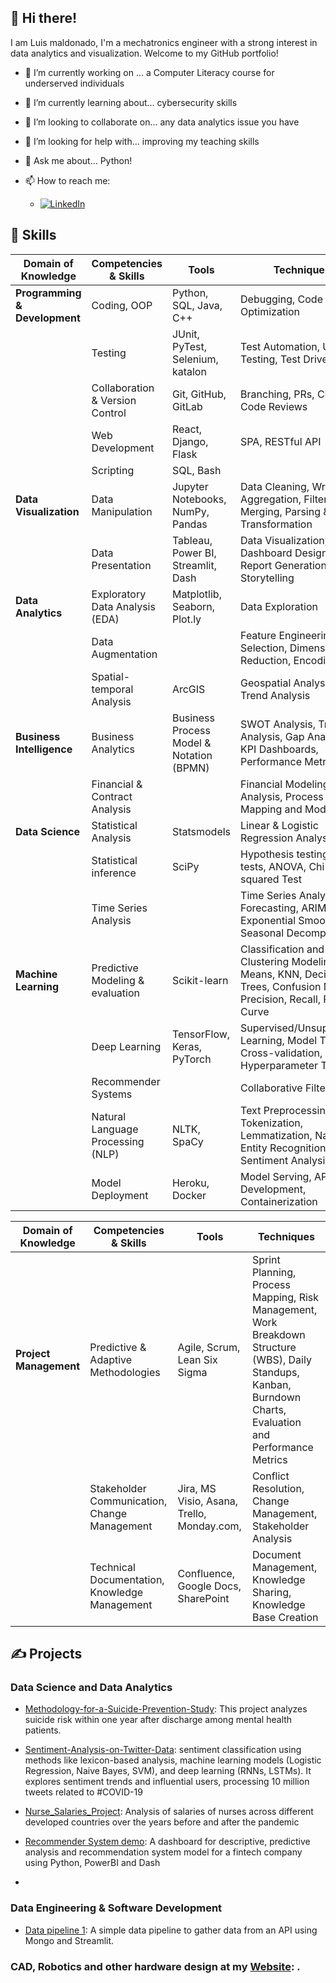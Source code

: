 <!--
**l-maldonado/l-maldonado** is a ✨ _special_ ✨ repository because its `README.md` (this file) appears on your GitHub profile.

Here are some ideas to get you started:

- 🔭 I’m currently working on ...
- 🌱 I’m currently learning ...
- 👯 I’m looking to collaborate on ...
- 🤔 I’m looking for help with ...
- 💬 Ask me about ...
- 📫 How to reach me: ...
- 😄 Pronouns: ...
- ⚡ Fun fact: ...

- [Email](mailto:@outlook.com)
-->

<!-- Your title -->
## 👋 Hi there!  

I am Luis maldonado, I'm a mechatronics engineer with  a strong interest in data analytics and visualization. Welcome to my GitHub portfolio!

<!-- Talking about you -->
- 🔭 I’m currently working on ...
      a Computer Literacy course for underserved individuals
  
- 🌱 I’m currently learning about...
      cybersecurity skills
  
- 👯 I’m looking to collaborate on...
      any data analytics issue you have

- 🤔 I’m looking for help with...
      improving my teaching skills

- 💬 Ask me about...
     Python!

- 📫 How to reach me: 
    - [![LinkedIn](https://img.shields.io/badge/LinkedIn-%230077B5.svg?logo=linkedin&logoColor=white)](https://linkedin.com/in/lg-maldonado)
  


##  💫 Skills
<!-- Your badges
You can use the website to generate badges: https://shields.io/
[![Portfolio](https://img.shields.io/badge/-Portfolio-red?style=flat&logo=appveyor&logoColor=white)](https://zachayers.io)
-->

<!-- Dropdown Menu
<details>
<summary><strong>Programming & Development Tools</strong></summary>

| Skill                 |
|-----------------------|
| Python                |

</details>
-->
| **Domain of Knowledge**        | **Competencies & Skills**         | **Tools**                                | **Techniques**                                         |
|--------------------------------|-----------------------------------|------------------------------------------|--------------------------------------------------------|
| **Programming & Development**  | Coding, OOP                       | Python, SQL, Java, C++                   | Debugging, Code Optimization                           |
|                                | Testing                           | JUnit, PyTest, Selenium, katalon         | Test Automation, Unit Testing, Test Driven Dev.        |
|                                | Collaboration & Version Control   | Git, GitHub, GitLab                      | Branching, PRs, CI/CD, Code Reviews                    |
|                                | Web Development                   | React, Django, Flask                     | SPA, RESTful API                                       |
|                                | Scripting                         | SQL, Bash                                |                                                        |
| **Data Visualization**         | Data Manipulation                 | Jupyter Notebooks, NumPy, Pandas         | Data Cleaning, Wrangling, Aggregation, Filtering, Merging, Parsing & Transformation        |
|                                | Data Presentation                 | Tableau, Power BI, Streamlit, Dash       | Data Visualization, Dashboard Design, Report Generation, Storytelling |
| **Data Analytics**             | Exploratory Data Analysis (EDA)   | Matplotlib, Seaborn, Plot.ly             | Data Exploration                                                                             |
|                                | Data Augmentation                 |                                          | Feature Engineering & Selection, Dimensionality Reduction, Encoding                          |
|                                | Spatial-temporal Analysis         | ArcGIS                                   | Geospatial Analysis, Trend Analysis  |
| **Business Intelligence**      | Business Analytics                | Business Process Model & Notation (BPMN) | SWOT Analysis, Trend Analysis, Gap Analysis, KPI Dashboards, Performance Metrics             |
|                                | Financial & Contract Analysis     |                                          | Financial Modeling, Risk Analysis, Process Mapping and Modelling                             |
| **Data Science**               | Statistical Analysis              | Statsmodels                   | Linear & Logistic Regression Analysis |
|                                | Statistical inference             | SciPy                         | Hypothesis testing, T-tests, ANOVA, Chi-squared Test |
|                                | Time Series Analysis              |                               | Time Series Analysis & Forecasting, ARIMA, Exponential Smoothing, Seasonal Decomposition    |
| **Machine Learning**           | Predictive Modeling & evaluation  | Scikit-learn                  | Classification and Clustering Modeling, K-Means, KNN, Decision Trees, Confusion Matrix, Precision, Recall, ROC Curve         |
|                                | Deep Learning                     | TensorFlow, Keras, PyTorch    | Supervised/Unsupervised Learning, Model Training, Cross-validation, Hyperparameter Tuning, |
|                                | Recommender Systems               |                               | Collaborative Filtering |
|                                | Natural Language Processing (NLP) | NLTK, SpaCy                   | Text Preprocessing, Tokenization, Lemmatization, Named Entity Recognition, Sentiment Analysis   |
|                                | Model Deployment                  | Heroku, Docker                | Model Serving, API Development, Containerization        |





| **Domain of Knowledge**        | **Competencies & Skills**         | **Tools**                                | **Techniques**                                         |
|--------------------------------|-----------------------------------|------------------------------------------|--------------------------------------------------------|
| **Project Management** | Predictive & Adaptive Methodologies               | Agile, Scrum, Lean Six Sigma                | Sprint Planning, Process Mapping, Risk Management, Work Breakdown Structure (WBS), Daily Standups, Kanban, Burndown Charts, Evaluation and Performance Metrics |
|                        | Stakeholder Communication, Change Management      | Jira, MS Visio, Asana, Trello, Monday.com,  | Conflict Resolution, Change Management, Stakeholder Analysis |
|                        | Technical Documentation, Knowledge Management     | Confluence, Google Docs, SharePoint         | Document Management, Knowledge Sharing, Knowledge Base Creation |




## ✍️ Projects

### Data Science and Data Analytics 
- [Methodology-for-a-Suicide-Prevention-Study](https://github.com/l-maldonado/Methodology-for-a-Suicide-Prevention-Study): This project analyzes suicide risk within one year after discharge among mental health patients.
  
- [Sentiment-Analysis-on-Twitter-Data](https://github.com/l-maldonado/Sentiment-Analysis-on-Twitter-Data): sentiment classification using methods like lexicon-based analysis, machine learning models (Logistic Regression, Naive Bayes, SVM), and deep learning (RNNs, LSTMs). It explores sentiment trends and influential users, processing 10 million tweets related to #COVID-19

- [Nurse_Salaries_Project](https://github.com/l-maldonado/Nurse_Salaries_Project): Analysis of salaries of nurses across different developed countries over the years before and after the pandemic

- [Recommender System demo](https://github.com/l-maldonado/team67-ptp): A dashboard for descriptive, predictive analysis and recommendation system model for a fintech company using Python, PowerBI and Dash

- 

### Data Engineering & Software Development
- [Data pipeline 1](https://github.com/l-maldonado/Data_Pipeline_Test_SFBusiness): A simple data pipeline to gather data from an API using Mongo and Streamlit.



### CAD, Robotics and other hardware design at my [Website](https://luisgmaldonado.wordpress.com): .



